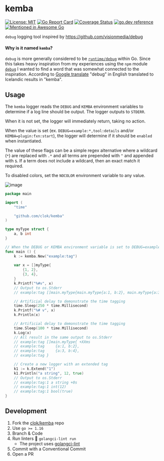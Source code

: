 # kemba
[![License: MIT](https://img.shields.io/badge/License-MIT-brightgreen.svg)](https://github.com/clok/kemba/blob/master/LICENSE)
[![Go Report Card](https://goreportcard.com/badge/clok/kemba)](https://goreportcard.com/report/clok/kemba)
[![Coverage Status](https://coveralls.io/repos/github/clok/kemba/badge.svg)](https://coveralls.io/github/clok/kemba)
[![go.dev reference](https://img.shields.io/badge/go.dev-reference-007d9c?logo=go&logoColor=white)](https://pkg.go.dev/github.com/clok/kemba?tab=overview)
[![Mentioned in Awesome
Go](https://awesome.re/mentioned-badge-flat.svg)](https://github.com/avelino/awesome-go)

`debug` logging tool inspired by https://github.com/visionmedia/debug

#### Why is it named `kemba`?

`debug` is more generally considered to be [`runtime/debug`](https://golang.org/pkg/runtime/debug/) within Go. Since this takes heavy inspiration from my experiences using the `npm` module [`debug`](https://github.com/visionmedia/debug) I wanted to find a word that was somewhat connected to the inspiration. According to [Google translate](https://www.google.com/search?q=debug+in+icelandic) "debug" in English translated to Icelandic results in "kemba".

## Usage

The `kemba` logger reads the `DEBUG` and `KEMBA` environment variables to determine if a log line should be output. The logger outputs to `STDERR`.

When it is not set, the logger will immediately return, taking no action.

When the value is set (ex. `DEBUG=example:*,tool:details` and/or `KEMBA=plugin:fxn:start`), the logger will determine if it should be `enabled` when instantiated.

The value of these flags can be a simple regex alternative where a wildcard (`*`) are replaced with `.*` and all terms are prepended with `^` and appended with `$`. If a term does not include a wildcard, then an exact match it required.

To disabled colors, set the `NOCOLOR` environment variable to any value.

![image](https://user-images.githubusercontent.com/1429775/88557149-7973ff80-cfef-11ea-8ec2-ff332fd1b25f.png)

```go
package main

import (
    "time"

	"github.com/clok/kemba"
)

type myType struct {
	a, b int
}

// When the DEBUG or KEMBA environment variable is set to DEBUG=example:* the kemba logger will output to STDERR
func main () {
    k := kemba.New("example:tag")
	
    var x = []myType{
    	{1, 2},
    	{3, 4},
    }
    k.Printf("%#v", x)
    // Output to os.Stderr
    // example:tag []main.myType{main.myType{a:1, b:2}, main.myType{a:3, b:4}} +0s

    // Artificial delay to demonstrate the time tagging
    time.Sleep(250 * time.Millisecond)
    k.Printf("%# v", x)
    k.Println(x)

    // Artificial delay to demonstrate the time tagging
    time.Sleep(100 * time.Millisecond)
    k.Log(x)
    // All result in the same output to os.Stderr
    // example:tag []main.myType{ +XXms
    // example:tag     {a:1, b:2},
    // example:tag     {a:3, b:4},
    // example:tag }

    // Create a new logger with an extended tag
    k1 := k.Extend("1")
    k1.Println("a string", 12, true)
    // Output to os.Stderr
    // example:tag:1 a string +0s
    // example:tag:1 int(12)
    // example:tag:1 bool(true)
}
```

## Development

1. Fork the [clok/kemba](https://github.com/clok/kemba) repo
1. Use `go >= 1.16`
1. Branch & Code
1. Run linters :broom: `golangci-lint run`
    - The project uses [golangci-lint](https://golangci-lint.run/usage/install/#local-installation)
1. Commit with a Conventional Commit
1. Open a PR